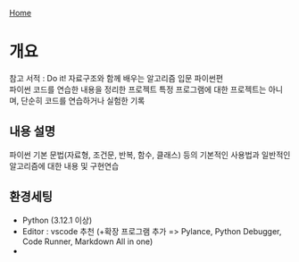 [Home](..)

# 개요

참고 서적 : Do it! 자료구조와 함께 배우는 알고리즘 입문 파이썬편<br>
파이썬 코드를 연습한 내용을 정리한 프로젝트
특정 프로그램에 대한 프로젝트는 아니며, 단순히 코드를 연습하거나 실험한 기록<br>


## 내용 설명

파이썬 기본 문법(자료형, 조건문, 반복, 함수, 클래스) 등의 기본적인 사용법과 일반적인 알고리즘에 대한 내용 및 구현연습

## 환경세팅
- Python (3.12.1 이상)
- Editor : vscode 추천 (+확장 프로그램 추가 => Pylance, Python Debugger, Code Runner, Markdown All in one)
- 